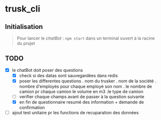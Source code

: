 # trusk_cli
## Initialisation
> Pour lancer le _chatBot_ :
```npm start``` dans un terminal ouvert à la racine du projet

## TODO
* [x] le chatBot doit poser des questions
    * [x] check si des datas sont sauvegardées dans redis
    * [x] poser les differentes questions
        . nom du trusker
        . nom de la société
        . nombre d'employés
            pour chaque employé son nom
        . le nombre de camion
            pr chaque camion le volume en m3
        .le type de camion
    * [ ] verifier chaque champs avant de passer à la question suivante
    * [x] en fin de questionnaire resumé des information + demande de confirmation

* [ ] ajout test unitaire pr les functions de recuparation des données
